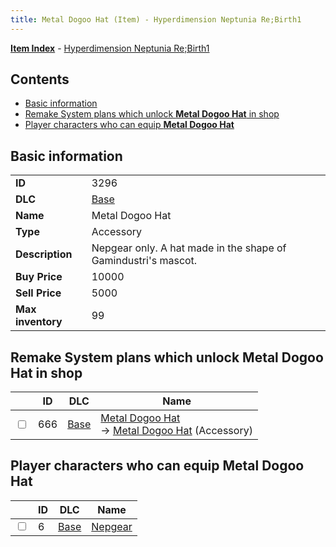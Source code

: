 ```yaml
---
title: Metal Dogoo Hat (Item) - Hyperdimension Neptunia Re;Birth1
---
```


[**Item Index**](/neptunia/rb1/item/index.html) - [Hyperdimension Neptunia Re;Birth1](/neptunia/rb1)

## Contents

- [Basic information](#basic-information)
- [Remake System plans which unlock **Metal Dogoo Hat** in shop](#remake-system-plans-which-unlock-metal-dogoo-hat-in-shop)
- [Player characters who can equip **Metal Dogoo Hat**](#player-characters-who-can-equip-metal-dogoo-hat)

## Basic information

|   |   |
| -- | -- |
| **ID** | 3296 |
| **DLC** | [Base](/neptunia/rb1/dlc/1-base.html) |
| **Name** | Metal Dogoo Hat |
| **Type** | Accessory |
| **Description** | Nepgear only. A hat made in the shape of Gamindustri's mascot. |
| **Buy Price** | 10000 |
| **Sell Price** | 5000 |
| **Max inventory** | 99 |


## Remake System plans which unlock **Metal Dogoo Hat** in shop

|    | ID | DLC | Name |
| -- | -- | --- | ---- |
| <input type="checkbox" id="rb1-remake-1-666" class="trackbox" /> | 666 | [Base](/neptunia/rb1/dlc/1-base.html) | [Metal Dogoo Hat](/neptunia/rb1/remake/1-666-metal-dogoo-hat.html)<br /> → [Metal Dogoo Hat](/neptunia/rb1/item/1-3296-metal-dogoo-hat.html) (Accessory) |


## Player characters who can equip **Metal Dogoo Hat**

|    | ID | DLC | Name |
| -- | -- | --- | ---- |
| <input type="checkbox" id="rb1-player-1-6" class="trackbox" /> | 6 | [Base](/neptunia/rb1/dlc/1-base.html) | [Nepgear](/neptunia/rb1/player/1-6-nepgear.html) |
